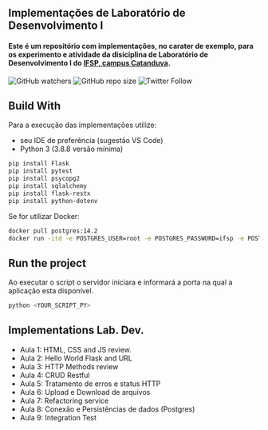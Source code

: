 ## Implementações de Laboratório de Desenvolvimento I

#### Este é um repositório com implementações, no carater de exemplo, para os experimento e atividade da disiciplina de Laboratório de Desenvolvimento I do [IFSP, campus Catanduva](https://ctd.ifsp.edu.br/). 

![GitHub watchers](https://img.shields.io/github/watchers/flaviol-souza/lab-dev?style=social)
![GitHub repo size](https://img.shields.io/github/repo-size/flaviol-souza/lab-dev)
![Twitter Follow](https://img.shields.io/twitter/follow/flaviolsouza?style=social)

## Build With
Para a execução das implementações utilize: 
* seu IDE de preferência (sugestão VS Code)
* Python 3 (3.8.8 versão mínima)
```bash
pip install Flask
pip install pytest
pip install psycopg2
pip install sqlalchemy
pip install flask-restx
pip install python-dotenv
```

Se for utilizar Docker:
```bash
docker pull postgres:14.2
docker run -itd -e POSTGRES_USER=root -e POSTGRES_PASSWORD=ifsp -e POSTGRES_DB=<NAME_DB> -p 5432:5432 -v data:/var/lib/postgresql/data --name postgres_aula_8 postgres:14.2
```

## Run the project
Ao executar o script o servidor iniciara e informará a porta na qual a aplicação esta disponível.
```bash
python <YOUR_SCRIPT_PY>
```

## Implementations Lab. Dev.
* Aula 1: HTML, CSS and JS review.
* Aula 2: Hello World Flask and URL
* Aula 3: HTTP Methods review
* Aula 4: CRUD Restful
* Aula 5: Tratamento de erros e status HTTP
* Aula 6: Upload e Download de arquivos
* Aula 7: Refactoring service
* Aula 8: Conexão e Persistências de dados (Postgres)
* Aula 9: Integration Test